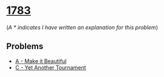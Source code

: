 # [1783](https://codeforces.com/contest/1783)

(*A * indicates I have written an explanation for this problem*)

## Problems
- [A - Make it Beautiful](1783A%20-%20Make%20it%20Beautiful)
- [C - Yet Another Tournament](1783C%20-%20Yet%20Another%20Tournament)
